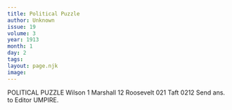 ```yaml
---
title: Political Puzzle
author: Unknown
issue: 19
volume: 3
year: 1913
month: 1
day: 2
tags:
layout: page.njk
image:
---
```

 POLITICAL PUZZLE Wilson 1   Marshall 12 Roosevelt 021 Taft 0212   Send ans. to Editor UMPIRE.   

